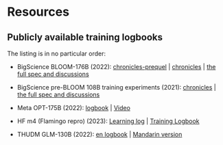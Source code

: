 # Resources


## Publicly available training logbooks

The listing is in no particular order:

- BigScience BLOOM-176B (2022):
[chronicles-prequel](https://github.com/bigscience-workshop/bigscience/blob/master/train/tr11-176B-ml/chronicles-prequel.md) |
[chronicles](https://github.com/bigscience-workshop/bigscience/blob/master/train/tr11-176B-ml/chronicles.md) |
[the full spec and discussions](https://github.com/bigscience-workshop/bigscience/blob/master/train/tr11-176B-ml/)

- BigScience pre-BLOOM 108B training experiments (2021):
[chronicles](https://github.com/bigscience-workshop/bigscience/blob/master/train/tr8-104B-wide/chronicles.md) |
[the full spec and discussions](https://github.com/bigscience-workshop/bigscience/blob/master/train/tr8-104B-wide)


- Meta OPT-175B (2022):
 [logbook](https://github.com/facebookresearch/metaseq/tree/main/projects/OPT/chronicles) |
 [Video](https://www.youtube.com/watch?v=p9IxoSkvZ-M)

- HF m4 (Flamingo repro) (2023): [Learning log](https://docs.google.com/document/d/1ZNGyVWYFUbzV0xuei4SED2QAakGjMpaaQALcKYQm46U/edit) | [Training Logbook](https://github.com/huggingface/m4-logbook/)

- THUDM GLM-130B (2022): [en logbook](https://github.com/THUDM/GLM-130B/blob/main/logs/main-log-en.md) | [Mandarin version](https://github.com/THUDM/GLM-130B/blob/main/logs/main-log.md)

